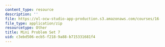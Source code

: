 ```yaml
---
content_type: resource
description: ''
file: https://ol-ocw-studio-app-production.s3.amazonaws.com/courses/16-412j-cognitive-robotics-spring-2016/c3ebd506ecb5f2189a88b715331681f4_MIT16_412JS16_MiniPSet7_infinite_horizon_probabilistic_planning.zip
file_type: application/zip
resourcetype: Other
title: Mini Problem Set 7
uid: c3ebd506-ecb5-f218-9a88-b715331681f4
---
```

